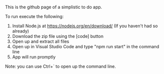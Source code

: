 This is the github page of a simplistic to do app.

To run execute the following:

1. Install Node.js at https://nodejs.org/en/download/ (If you haven't had so already)
2. Download the zip file using the [code] button
3. Open up and extract all files
4. Open up in Visual Studio Code and type "npm run start" in the command line
5. App will run promptly

Note: you can use Ctrl+` to open up the command line.

